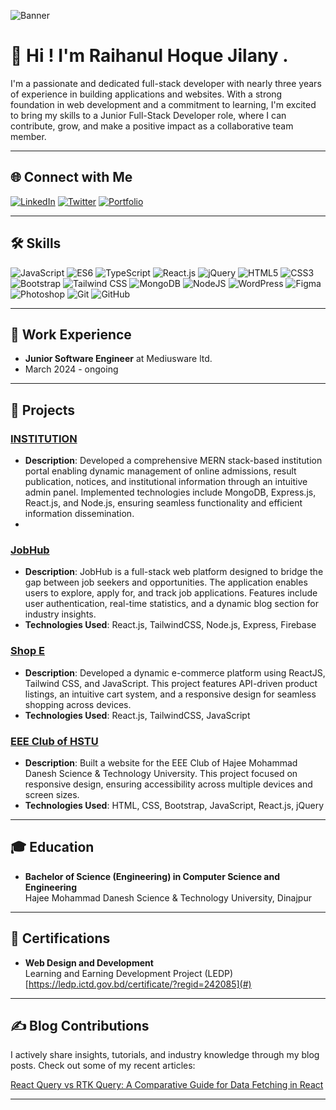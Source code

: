 ![Banner](https://imgur.com/a/8daVbhJ) <!-- Replace with your actual banner URL -->

# 👋 Hi ! I'm Raihanul Hoque Jilany .

I'm a passionate and dedicated full-stack developer with nearly three years of experience in building applications and websites. With a strong foundation in web development and a commitment to learning, I'm excited to bring my skills to a Junior Full-Stack Developer role, where I can contribute, grow, and make a positive impact as a collaborative team member.

---

## 🌐 Connect with Me

[![LinkedIn](https://img.shields.io/badge/-LinkedIn-blue?logo=linkedin&logoColor=white)]([https://www.linkedin.com/in/raihanul-hoque-jilany-7717011b1/])
[![Twitter](https://img.shields.io/badge/-Twitter-1DA1F2?logo=twitter&logoColor=white)]([https://x.com/akjilan2])
[![Portfolio](https://img.shields.io/badge/-Portfolio-000000?logo=github&logoColor=white)]([https://jilan-portfolio.netlify.app/])

---

## 🛠 Skills

![JavaScript](https://img.shields.io/badge/-JavaScript-F7DF1E?logo=javascript&logoColor=black)
![ES6](https://img.shields.io/badge/-ES6-yellow?logo=javascript&logoColor=black)
![TypeScript](https://img.shields.io/badge/-TypeScript-3178C6?logo=typescript&logoColor=white)
![React.js](https://img.shields.io/badge/-React-61DAFB?logo=react&logoColor=black)
![jQuery](https://img.shields.io/badge/-jQuery-0769AD?logo=jquery&logoColor=white)
![HTML5](https://img.shields.io/badge/-HTML5-E34F26?logo=html5&logoColor=white)
![CSS3](https://img.shields.io/badge/-CSS3-1572B6?logo=css3&logoColor=white)
![Bootstrap](https://img.shields.io/badge/-Bootstrap-7952B3?logo=bootstrap&logoColor=white)
![Tailwind CSS](https://img.shields.io/badge/-TailwindCSS-38B2AC?logo=tailwind-css&logoColor=white)
![MongoDB](https://img.shields.io/badge/-MongoDB-47A248?logo=mongodb&logoColor=white)
![NodeJS](https://img.shields.io/badge/-Node.js-339933?logo=node.js&logoColor=white)
![WordPress](https://img.shields.io/badge/-WordPress-21759B?logo=wordpress&logoColor=white)
![Figma](https://img.shields.io/badge/-Figma-F24E1E?logo=figma&logoColor=white)
![Photoshop](https://img.shields.io/badge/-Photoshop-31A8FF?logo=adobe-photoshop&logoColor=white)
![Git](https://img.shields.io/badge/-Git-F05032?logo=git&logoColor=white)
![GitHub](https://img.shields.io/badge/-GitHub-181717?logo=github&logoColor=white)

---

## 💼 Work Experience

- **Junior Software Engineer** at Mediusware ltd.
- March 2024 - ongoing 

---

## 🚀 Projects

### [INSTITUTION](https://github.com/akjilan/INSTITUTE_PROJECT)
- **Description**: Developed a comprehensive MERN stack-based institution portal enabling dynamic management of online admissions, result publication, notices, and institutional information through an intuitive admin panel. Implemented technologies include MongoDB, Express.js, React.js, and Node.js, ensuring seamless functionality and efficient information dissemination.
- 
### [JobHub](https://github.com/akjilan/JOBHUB)
- **Description**: JobHub is a full-stack web platform designed to bridge the gap between job seekers and opportunities. The application enables users to explore, apply for, and track job applications. Features include user authentication, real-time statistics, and a dynamic blog section for industry insights.
- **Technologies Used**: React.js, TailwindCSS, Node.js, Express, Firebase

### [Shop E](https://github.com/akjilan/SHOP-E)
- **Description**: Developed a dynamic e-commerce platform using ReactJS, Tailwind CSS, and JavaScript. This project features API-driven product listings, an intuitive cart system, and a responsive design for seamless shopping across devices.
- **Technologies Used**: React.js, TailwindCSS, JavaScript

### [EEE Club of HSTU](https://github.com/akjilan/Project-EEECLUBOFHSTU)
- **Description**: Built a website for the EEE Club of Hajee Mohammad Danesh Science & Technology University. This project focused on responsive design, ensuring accessibility across multiple devices and screen sizes.
- **Technologies Used**: HTML, CSS, Bootstrap, JavaScript, React.js, jQuery

---

## 🎓 Education

- **Bachelor of Science (Engineering) in Computer Science and Engineering**  
  Hajee Mohammad Danesh Science & Technology University, Dinajpur

---

## 📜 Certifications

- **Web Design and Development**  
  Learning and Earning Development Project (LEDP)  
  [https://ledp.ictd.gov.bd/certificate/?regid=242085](#)

---

## ✍️ Blog Contributions

I actively share insights, tutorials, and industry knowledge through my blog posts. Check out some of my recent articles:

[React Query vs RTK Query: A
Comparative Guide for Data Fetching in React](https://www.mediusware.com/blog/details/react-query-vs-rtk-query-a-comparative-guide-for-d)

---



